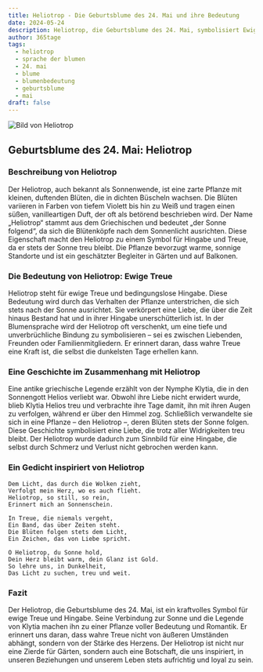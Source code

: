 ```yaml
---
title: Heliotrop - Die Geburtsblume des 24. Mai und ihre Bedeutung
date: 2024-05-24
description: Heliotrop, die Geburtsblume des 24. Mai, symbolisiert Ewige Treue. Erfahre mehr über ihre Geschichte, Bedeutung und Symbolik in der Sprache der Blumen.
author: 365tage
tags:
  - heliotrop
  - sprache der blumen
  - 24. mai
  - blume
  - blumenbedeutung
  - geburtsblume
  - mai
draft: false
---
```


![Bild von Heliotrop](https://cdn.pixabay.com/photo/2017/08/18/13/52/vanilla-flower-2655056_1280.jpg#center)


## Geburtsblume des 24. Mai: Heliotrop

### Beschreibung von Heliotrop

Der Heliotrop, auch bekannt als Sonnenwende, ist eine zarte Pflanze mit kleinen, duftenden Blüten, die in dichten Büscheln wachsen. Die Blüten variieren in Farben von tiefem Violett bis hin zu Weiß und tragen einen süßen, vanilleartigen Duft, der oft als betörend beschrieben wird. Der Name „Heliotrop“ stammt aus dem Griechischen und bedeutet „der Sonne folgend“, da sich die Blütenköpfe nach dem Sonnenlicht ausrichten. Diese Eigenschaft macht den Heliotrop zu einem Symbol für Hingabe und Treue, da er stets der Sonne treu bleibt. Die Pflanze bevorzugt warme, sonnige Standorte und ist ein geschätzter Begleiter in Gärten und auf Balkonen.

### Die Bedeutung von Heliotrop: Ewige Treue

Heliotrop steht für ewige Treue und bedingungslose Hingabe. Diese Bedeutung wird durch das Verhalten der Pflanze unterstrichen, die sich stets nach der Sonne ausrichtet. Sie verkörpert eine Liebe, die über die Zeit hinaus Bestand hat und in ihrer Hingabe unerschütterlich ist. In der Blumensprache wird der Heliotrop oft verschenkt, um eine tiefe und unverbrüchliche Bindung zu symbolisieren – sei es zwischen Liebenden, Freunden oder Familienmitgliedern. Er erinnert daran, dass wahre Treue eine Kraft ist, die selbst die dunkelsten Tage erhellen kann.

### Eine Geschichte im Zusammenhang mit Heliotrop

Eine antike griechische Legende erzählt von der Nymphe Klytia, die in den Sonnengott Helios verliebt war. Obwohl ihre Liebe nicht erwidert wurde, blieb Klytia Helios treu und verbrachte ihre Tage damit, ihn mit ihren Augen zu verfolgen, während er über den Himmel zog. Schließlich verwandelte sie sich in eine Pflanze – den Heliotrop –, deren Blüten stets der Sonne folgen. Diese Geschichte symbolisiert eine Liebe, die trotz aller Widrigkeiten treu bleibt. Der Heliotrop wurde dadurch zum Sinnbild für eine Hingabe, die selbst durch Schmerz und Verlust nicht gebrochen werden kann.

### Ein Gedicht inspiriert von Heliotrop

```
Dem Licht, das durch die Wolken zieht,  
Verfolgt mein Herz, wo es auch flieht.  
Heliotrop, so still, so rein,  
Erinnert mich an Sonnenschein.  

In Treue, die niemals vergeht,  
Ein Band, das über Zeiten steht.  
Die Blüten folgen stets dem Licht,  
Ein Zeichen, das von Liebe spricht.  

O Heliotrop, du Sonne hold,  
Dein Herz bleibt warm, dein Glanz ist Gold.  
So lehre uns, in Dunkelheit,  
Das Licht zu suchen, treu und weit.  
```

### Fazit

Der Heliotrop, die Geburtsblume des 24. Mai, ist ein kraftvolles Symbol für ewige Treue und Hingabe. Seine Verbindung zur Sonne und die Legende von Klytia machen ihn zu einer Pflanze voller Bedeutung und Romantik. Er erinnert uns daran, dass wahre Treue nicht von äußeren Umständen abhängt, sondern von der Stärke des Herzens. Der Heliotrop ist nicht nur eine Zierde für Gärten, sondern auch eine Botschaft, die uns inspiriert, in unseren Beziehungen und unserem Leben stets aufrichtig und loyal zu sein.